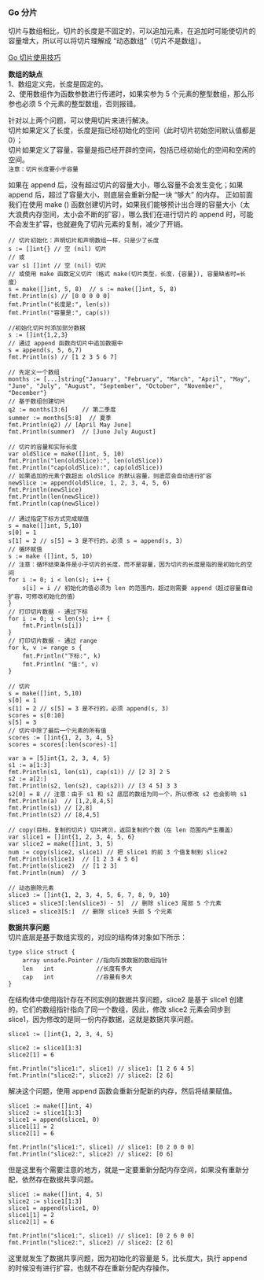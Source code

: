 
### Go 分片
切片与数组相比，切片的长度是不固定的，可以追加元素，在追加时可能使切片的容量增大，所以可以将切片理解成 “动态数组”（切片不是数组）。

[Go 切片使用技巧](https://ueokande.github.io/go-slice-tricks/)  

**数组的缺点**  
1、数组定义完，长度是固定的。  
2、使用数组作为函数参数进行传递时，如果实参为 5 个元素的整型数组，那么形参也必须 5 个元素的整型数组，否则报错。  

针对以上两个问题，可以使用切片来进行解决。  
切片如果定义了长度，长度是指已经初始化的空间（此时切片初始空间默认值都是 0）；  
切片如果定义了容量，容量是指已经开辟的空间，包括已经初始化的空间和空闲的空间。  
`注意：切片长度要小于容量`  

如果在 append 后，没有超过切片的容量大小，哪么容量不会发生变化；如果 append 后，超过了容量大小，则底层会重新分配一块 “够大” 的内存。
正如前面我们在使用 make () 函数创建切片时，如果我们能够预计出合理的容量大小（太大浪费内存空间，太小会不断的扩容），哪么我们在进行切片的 append 时，可能不会发生扩容，也就避免了切片元素的复制，减少了开销。  

```golang
// 切片初始化：声明切片和声明数组一样，只是少了长度
s := []int{} // 空 (nil) 切片
// 或
var s1 []int // 空 (nil) 切片
// 或使用 make 函数定义切片（格式 make(切片类型，长度，{容量}), 容量缺省时=长度）
s = make([]int, 5, 8)  // s := make([]int, 5, 8)
fmt.Println(s) // [0 0 0 0 0]
fmt.Println("长度是:", len(s))
fmt.Println("容量是:", cap(s))

//初始化切片时添加部分数据
s := []int{1,2,3}
// 通过 append 函数向切片中追加数据中
s = append(s, 5, 6,7)
fmt.Println(s) // [1 2 3 5 6 7]

// 先定义一个数组
months := [...]string{"January", "February", "March", "April", "May", "June", "July", "August", "September", "October", "November", "December"}
// 基于数组创建切片
q2 := months[3:6]    // 第二季度
summer := months[5:8]  // 夏季
fmt.Println(q2) // [April May June]
fmt.Println(summer)  // [June July August]

// 切片的容量和实际长度
var oldSlice = make([]int, 5, 10)
fmt.Println("len(oldSlice):", len(oldSlice))
fmt.Println("cap(oldSlice):", cap(oldSlice))
// 如果追加的元素个数超出 oldSlice 的默认容量，则底层会自动进行扩容
newSlice := append(oldSlice, 1, 2, 3, 4, 5, 6)
fmt.Println(newSlice)
fmt.Println(len(newSlice))
fmt.Println(cap(newSlice))

// 通过指定下标方式完成赋值
s = make([]int, 5,10)
s[0] = 1
s[1] = 2 // s[5] = 3 是不行的，必须 s = append(s, 3)
// 循环赋值
s := make ([]int, 5, 10)
// 注意：循环结束条件是小于切片的长度，而不是容量，因为切片的长度是指的是初始化的空间
for i := 0; i < len(s); i++ {
    s[i] = i // 初始化的值必须为 len 的范围内，超过则需要 append（超过容量自动扩容，可修改初始化的值）
}
// 打印切片数据 - 通过下标
for i := 0; i < len(s); i++ {
    fmt.Println(s[i])
}
// 打印切片数据 - 通过 range
for k, v := range s {
    fmt.Println("下标:", k)
    fmt.Println( "值:", v)
}

// 切片
s = make([]int, 5,10)
s[0] = 1
s[1] = 2 // s[5] = 3 是不行的，必须 append(s, 3)
scores = s[0:10]
s[5] = 3
// 切片中除了最后一个元素的所有值
scores := []int{1, 2, 3, 4, 5}
scores = scores[:len(scores)-1]

var a = [5]int{1, 2, 3, 4, 5}
s1 := a[1:3]
fmt.Println(s1, len(s1), cap(s1)) // [2 3] 2 5
s2 := a[2:]
fmt.Println(s2, len(s2), cap(s2)) // [3 4 5] 3 3
s2[0] = 8 // 注意：由于 s1 和 s2 底层的数组为同一个，所以修改 s2 也会影响 s1
fmt.Println(a)  // [1,2,8,4,5]
fmt.Println(s1) // [2,8]
fmt.Println(s2) // [8,4,5]

// copy(目标，复制的切片) 切片拷贝，返回复制的个数（在 len 范围内产生覆盖）
var slice1 = []int{1, 2, 3, 4, 5, 6}
var slice2 = make([]int, 3, 5)
num := copy(slice2, slice1) // 把 slice1 的前 3 个值复制到 slice2
fmt.Println(slice1)  // [1 2 3 4 5 6]
fmt.Println(slice2)  // [1 2 3]
fmt.Println(num)  // 3

// 动态删除元素
slice3 := []int{1, 2, 3, 4, 5, 6, 7, 8, 9, 10}
slice3 = slice3[:len(slice3) - 5]  // 删除 slice3 尾部 5 个元素
slice3 = slice3[5:]  // 删除 slice3 头部 5 个元素
```

**数据共享问题**  
切片底层是基于数组实现的，对应的结构体对象如下所示：
```golang
type slice struct {
    array unsafe.Pointer //指向存放数据的数组指针
    len   int            //长度有多大
    cap   int            //容量有多大
}
```

在结构体中使用指针存在不同实例的数据共享问题，slice2 是基于 slice1 创建的，它们的数组指针指向了同一个数组，因此，修改 slice2 元素会同步到 slice1，因为修改的是同一份内存数据，这就是数据共享问题。
```golang
slice1 := []int{1, 2, 3, 4, 5}

slice2 := slice1[1:3]
slice2[1] = 6

fmt.Println("slice1:", slice1) // slice1: [1 2 6 4 5]
fmt.Println("slice2:", slice2) // slice2: [2 6]
```

解决这个问题，使用 append 函数会重新分配新的内存，然后将结果赋值。  
```golang
slice1 := make([]int, 4)
slice2 := slice1[1:3]
slice1 = append(slice1, 0)
slice1[1] = 2
slice2[1] = 6

fmt.Println("slice1:", slice1) // slice1: [0 2 0 0 0]
fmt.Println("slice2:", slice2) // slice2: [0 6]
```

但是这里有个需要注意的地方，就是一定要重新分配内存空间，如果没有重新分配，依然存在数据共享问题。  
```golang
slice1 := make([]int, 4, 5)
slice2 := slice1[1:3]
slice1 = append(slice1, 0)
slice1[1] = 2
slice2[1] = 6

fmt.Println("slice1:", slice1) // slice1: [0 2 6 0 0]
fmt.Println("slice2:", slice2) // slice2: [2 6]
```
这里就发生了数据共享问题，因为初始化的容量是 5，比长度大，执行 append 的时候没有进行扩容，也就不存在重新分配内存操作。
